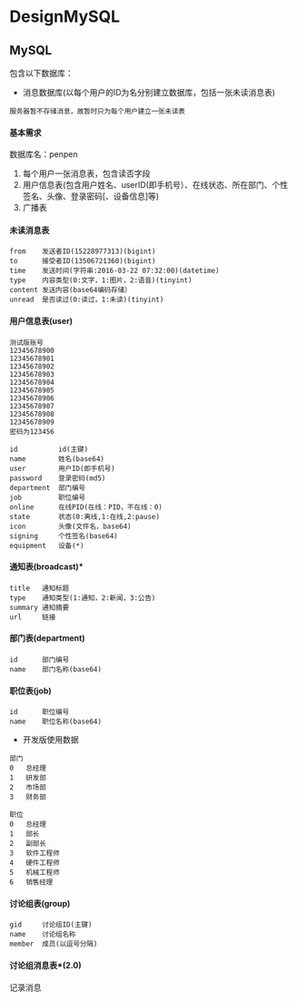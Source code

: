 # DesignMySQL

## MySQL

包含以下数据库：

* 消息数据库(以每个用户的ID为名分别建立数据库，包括一张未读消息表)

```
服务器暂不存储消息，故暂时只为每个用户建立一张未读表
```
#### 基本需求

数据库名：penpen

1. 每个用户一张消息表，包含读否字段
2. 用户信息表(包含用户姓名、userID(即手机号）、在线状态、所在部门、个性签名、头像、登录密码[、设备信息]等)
3. 广播表

#### 未读消息表

```
from	发送者ID(15228977313)(bigint)
to		接受者ID(13506721360)(bigint)
time	发送时间(字符串:2016-03-22 07:32:00)(datetime)
type	内容类型(0:文字，1:图片，2:语音)(tinyint)
content	发送内容(base64编码存储）
unread	是否读过(0:读过，1:未读)(tinyint)
```

#### 用户信息表(user)

````
测试版账号
12345678900
12345678901
12345678902
12345678903
12345678904
12345678905
12345678906
12345678907
12345678908
12345678909
密码为123456
````

```
id			id(主键)
name		姓名(base64)
user		用户ID(即手机号)
password	登录密码(md5)
department	部门编号
job			职位编号
online		在线PID(在线：PID，不在线：0)
state		状态(0:离线,1:在线,2:pause)
icon		头像(文件名，base64)
signing		个性签名(base64)
equipment	设备(*)
```

#### 通知表(broadcast)*

```
title	通知标题
type	通知类型(1:通知，2:新闻，3:公告)
summary	通知摘要
url		链接
```

#### 部门表(department)

```
id		部门编号
name	部门名称(base64)
```

#### 职位表(job)

```
id		职位编号
name	职位名称(base64)
```

- 开发版使用数据

```
部门
0	总经理
1	研发部
2	市场部
3	财务部

职位
0	总经理
1	部长
2	副部长
3	软件工程师
4	硬件工程师
5	机械工程师
6	销售经理
```

#### 讨论组表(group)

```
gid		讨论组ID(主键)
name	讨论组名称
member	成员(以逗号分隔)
```

#### 讨论组消息表*(2.0)

记录消息

